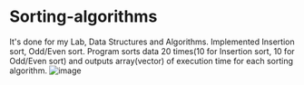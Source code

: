 # Sorting-algorithms
It's done for my Lab, Data Structures and Algorithms.
Implemented Insertion sort, Odd/Even sort. Program 
sorts data 20 times(10 for Insertion sort, 
10 for Odd/Even sort) and outputs array(vector) 
of execution time for each sorting algorithm.
![image](https://user-images.githubusercontent.com/65315002/198836411-e9940cfe-35fa-474b-9636-b62f35e2e577.png)
